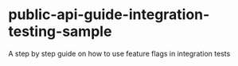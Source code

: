 # public-api-guide-integration-testing-sample
A step by step guide on how to use feature flags in integration tests
